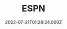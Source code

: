 ---
collection_archive: false
collection_awards: []
collection_category:
  - Studio
  - Editorial
  - Color
  - Conceptual
  - Sports + Athletes
  - Portraits
collection_content: >-
  Ayton, 23, is a serious gamer. Gaming has always been there for him in any
  form he needs: a best friend, a therapist, his No. 1 fan. Most of all, gaming
  provides a virtual community that has helped Ayton navigate the challenges he
  battles in the physical realm.


  Photographed in the Annexus Social Club, a lounge hidden in plain sight for
  Phoenix Suns VIP ticket holders to cheer for their favorite team, Ayton stands
  with his controller in hand, scanning the list of games preloaded to his
  PlayStation 5: World War Z: Aftermath; Fortnite; Call of Duty: Warzone Season
  2; Grand Theft Auto V. The lounge has been transformed into Ayton's personal
  game room


  Video games have been a refuge for Ayton ever since he was a child growing up
  in the Bahamas.


  After immigrating to the US to pursue basketball, Ayton struggled to shake the
  feeling of being alone in a new country. He says he quickly became the target
  of bullies who picked on his height and Bahamian accent.


  He became overwhelmed with feelings of loneliness and rejection. While he was
  unable to express his feelings back then, Ayton now knows he was dealing with
  bouts of anxiety and depression.


  "That type of stuff builds a hole in your heart. You have a big heart, but
  nobody sees the heart. You want to give the heart, but nobody wants the heart.
  And I had that at a young age where I didn't even want to be here. I didn't
  want to be here."


  "Gaming always keeps me level-headed. That's not a thing I'll ever lose. Like
  on the road right now. ... It's just a load off where I can just play the game
  and just chill out for a bit and then get back to work," Ayton says. "It's
  just video games and basketball. That's what keeps my head clear so I can play
  this sport."
collection_cover: 'https://d1sf55qlb7p6hz.cloudfront.net/2022-08_horizontal-covers-8.jpg'
collection_cover_mobile: 'https://d1sf55qlb7p6hz.cloudfront.net/2022-08_vertical-covers-15.jpg'
collection_description: >-
  Ayton, 23, is a serious gamer. Gaming has always been there for him in any
  form he needs: a best friend, a therapist, his No. 1 fan. Most of all, gaming
  provides a virtual community that has helped Ayton navigate the challenges he
  battles in the physical realm.
collection_description_alignment: center
collection_exhibition: []
collection_filter: Commissioned + Stock
collection_hidden: false
collection_meta: 'Dominayton: Why Deandre Ayton Cant Live Without Video Games'
collection_meta_2: ''
collection_press: []
collection_preview:
  - 'https://d1sf55qlb7p6hz.cloudfront.net/4x3-ayton-3.jpg'
  - 'https://d1sf55qlb7p6hz.cloudfront.net/4x3-ayton-2.jpg'
  - 'https://d1sf55qlb7p6hz.cloudfront.net/4x3-ayton-1.jpg'
  - 'https://d1sf55qlb7p6hz.cloudfront.net/4x3-ayton-4.jpg'
  - 'https://d1sf55qlb7p6hz.cloudfront.net/4x3-ayton-5.jpg'
cover_image: ''
date: 2022-07-21T01:28:24.000Z
hide_footer: false
layout: blocks
navigation_theme: white
px_extra: true
row_alignment: between
slug: espn-deandre-ayton
theme_color: '#96F69C'
theme_color_all_works: ''
title: 'ESPN '
seo:
  meta_description: ''
  meta_title: ''
collection_blocks:
  - _bookshop_name: collections/media-row-start
    row_alignment: between
  - _bookshop_name: collections/media-element
    align_y: ''
    block: media-element
    caption: ''
    color: '#E1F3DD'
    image: 'https://d1sf55qlb7p6hz.cloudfront.net/rieser-espn-ayton-1.jpg'
    margin_left: '20'
    margin_right: '0'
    margin_y: '100'
    width: '33'
  - _bookshop_name: collections/media-element
    align_y: ''
    block: media-element
    caption: ''
    color: '#E1F9FB'
    image: 'https://d1sf55qlb7p6hz.cloudfront.net/rieser-espn-ayton-2.jpg'
    margin_left: '0'
    margin_right: '15'
    margin_y: '400'
    width: '25'
  - _bookshop_name: collections/media-row
    row_alignment: between
  - _bookshop_name: collections/media-motion
    align_y: start
    block_aspect_ratio: ''
    caption: ''
    color: ''
    image: ''
    margin_left: '20'
    margin_right: '0'
    margin_y: '100'
    show_controls: false
    template: block-media-motion
    vimeo_id: 736015233
    width: '80'
  - _bookshop_name: collections/media-row
    row_alignment: between
  - _bookshop_name: collections/media-element
    align_y: ''
    block: media-element
    caption: ''
    color: '#FBEBD6'
    image: 'https://d1sf55qlb7p6hz.cloudfront.net/rieser-espn-ayton-3.jpg'
    margin_left: '10'
    margin_right: '0'
    margin_y: '100'
    width: '55'
  - _bookshop_name: collections/media-row
    row_alignment: between
  - _bookshop_name: collections/media-motion
    align_y: start
    block_aspect_ratio: ''
    caption: ''
    color: ''
    image: ''
    margin_left: '0'
    margin_right: '0'
    margin_y: '100'
    show_controls: false
    template: block-media-motion
    vimeo_id: 736015583
    width: '33'
  - _bookshop_name: collections/media-motion
    align_y: start
    block_aspect_ratio: ''
    caption: ''
    color: ''
    image: ''
    margin_left: '0'
    margin_right: '5'
    margin_y: '300'
    show_controls: false
    template: block-media-motion
    vimeo_id: 736015552
    width: '55'
  - _bookshop_name: collections/media-row
    row_alignment: between
  - _bookshop_name: collections/media-element
    align_y: ''
    block: media-element
    caption: ''
    color: '#F7F7D0'
    image: 'https://d1sf55qlb7p6hz.cloudfront.net/rieser-espn-ayton-7.jpg'
    margin_left: '25'
    margin_right: '0'
    margin_y: '200'
    width: '33'
  - _bookshop_name: collections/media-row
    row_alignment: between
  - _bookshop_name: collections/media-element
    align_y: ''
    block: media-element
    caption: ''
    color: '#E0EFFF'
    image: 'https://d1sf55qlb7p6hz.cloudfront.net/rieser-espn-ayton-8.jpg'
    margin_left: '10'
    margin_right: '0'
    margin_y: '300'
    width: '30'
  - _bookshop_name: collections/media-motion
    align_y: start
    block_aspect_ratio: ''
    caption: ''
    color: ''
    image: ''
    margin_left: '0'
    margin_right: '15'
    margin_y: '100'
    show_controls: false
    template: block-media-motion
    vimeo_id: 736015292
    width: '40'
  - _bookshop_name: collections/media-row
    row_alignment: between
  - _bookshop_name: collections/media-element
    align_y: ''
    block: media-element
    caption: ''
    color: '#F0E7FF'
    image: 'https://d1sf55qlb7p6hz.cloudfront.net/rieser-espn-ayton-9.jpg'
    margin_left: '30'
    margin_right: '0'
    margin_y: '100'
    width: '25'
  - _bookshop_name: collections/media-row
    row_alignment: between
  - _bookshop_name: collections/media-element
    align_y: ''
    block: media-element
    caption: ''
    color: '#D8F9FD'
    image: 'https://d1sf55qlb7p6hz.cloudfront.net/rieser-espn-ayton-10.jpg'
    margin_left: '15'
    margin_right: '0'
    margin_y: '100'
    width: '60'
  - _bookshop_name: collections/media-element
    align_y: ''
    block: media-element
    caption: ''
    color: '#E6FFEA'
    image: 'https://d1sf55qlb7p6hz.cloudfront.net/rieser-espn-ayton-11.jpg'
    margin_left: '0'
    margin_right: '5'
    margin_y: '900'
    width: '15'
  - _bookshop_name: collections/media-row
    row_alignment: between
  - _bookshop_name: collections/media-element
    align_y: ''
    block: media-element
    caption: ''
    color: '#E6FBD0'
    image: 'https://d1sf55qlb7p6hz.cloudfront.net/rieser-espn-ayton-12.jpg'
    margin_left: '45'
    margin_right: '0'
    margin_y: '100'
    width: '40'
  - _bookshop_name: collections/media-row
    row_alignment: between
  - _bookshop_name: collections/media-element
    align_y: ''
    block: media-element
    caption: ''
    color: '#FBEACD'
    image: 'https://d1sf55qlb7p6hz.cloudfront.net/rieser-espn-ayton-14.jpg'
    margin_left: '0'
    margin_right: '0'
    margin_y: '100'
    width: '60'
  - _bookshop_name: collections/media-element
    align_y: ''
    block: media-element
    caption: ''
    color: '#E6F3FE'
    image: 'https://d1sf55qlb7p6hz.cloudfront.net/rieser-espn-ayton-13.jpg'
    margin_left: '0'
    margin_right: '0'
    margin_y: '700'
    width: '33'
  - _bookshop_name: collections/media-row-end
---